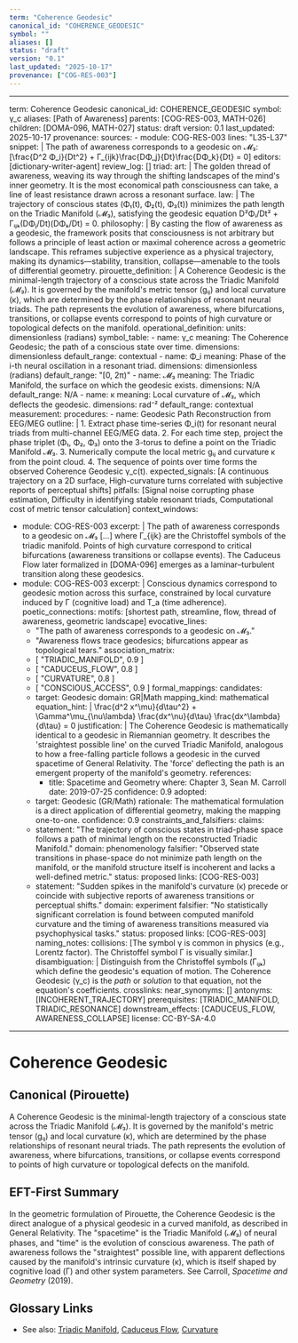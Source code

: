 ```yaml
---
term: "Coherence Geodesic"
canonical_id: "COHERENCE_GEODESIC"
symbol: ""
aliases: []
status: "draft"
version: "0.1"
last_updated: "2025-10-17"
provenance: ["COG-RES-003"]
---
```


---
term: Coherence Geodesic
canonical_id: COHERENCE_GEODESIC
symbol: γ_c
aliases: [Path of Awareness]
parents: [COG-RES-003, MATH-026]
children: [DOMA-096, MATH-027]
status: draft
version: 0.1
last_updated: 2025-10-17
provenance:
  sources:
    - module: COG-RES-003
      lines: "L35-L37"
      snippet: |
        The path of awareness corresponds to a geodesic on 𝓜₃:
        [\frac{D^2 Φ_i}{Dt^2} + Γ_{ijk}\frac{DΦ_j}{Dt}\frac{DΦ_k}{Dt} = 0]
  editors: [dictionary-writer-agent]
  review_log: []
triad:
  art: |
    The golden thread of awareness, weaving its way through the shifting landscapes of the mind's inner geometry. It is the most economical path consciousness can take, a line of least resistance drawn across a resonant surface.
  law: |
    The trajectory of conscious states (Φ₁(t), Φ₂(t), Φ₃(t)) minimizes the path length on the Triadic Manifold (𝓜₃), satisfying the geodesic equation D²Φᵢ/Dt² + Γᵢⱼₖ(DΦⱼ/Dt)(DΦₖ/Dt) = 0.
  philosophy: |
    By casting the flow of awareness as a geodesic, the framework posits that consciousness is not arbitrary but follows a principle of least action or maximal coherence across a geometric landscape. This reframes subjective experience as a physical trajectory, making its dynamics—stability, transition, collapse—amenable to the tools of differential geometry.
pirouette_definition: |
  A Coherence Geodesic is the minimal-length trajectory of a conscious state across the Triadic Manifold (𝓜₃). It is governed by the manifold's metric tensor (gᵢⱼ) and local curvature (κ), which are determined by the phase relationships of resonant neural triads. The path represents the evolution of awareness, where bifurcations, transitions, or collapse events correspond to points of high curvature or topological defects on the manifold.
operational_definition:
  units: dimensionless (radians)
  symbol_table:
    - name: γ_c
      meaning: The Coherence Geodesic; the path of a conscious state over time.
      dimensions: dimensionless
      default_range: contextual
    - name: Φ_i
      meaning: Phase of the i-th neural oscillation in a resonant triad.
      dimensions: dimensionless (radians)
      default_range: "[0, 2π)"
    - name: 𝓜₃
      meaning: The Triadic Manifold, the surface on which the geodesic exists.
      dimensions: N/A
      default_range: N/A
    - name: κ
      meaning: Local curvature of 𝓜₃, which deflects the geodesic.
      dimensions: rad⁻²
      default_range: contextual
  measurement:
    procedures:
      - name: Geodesic Path Reconstruction from EEG/MEG
        outline: |
          1. Extract phase time-series Φ_i(t) for resonant neural triads from multi-channel EEG/MEG data.
          2. For each time step, project the phase triplet (Φ₁, Φ₂, Φ₃) onto the 3-torus to define a point on the Triadic Manifold 𝓜₃.
          3. Numerically compute the local metric gᵢⱼ and curvature κ from the point cloud.
          4. The sequence of points over time forms the observed Coherence Geodesic γ_c(t).
        expected_signals: [A continuous trajectory on a 2D surface, High-curvature turns correlated with subjective reports of perceptual shifts]
        pitfalls: [Signal noise corrupting phase estimation, Difficulty in identifying stable resonant triads, Computational cost of metric tensor calculation]
context_windows:
  - module: COG-RES-003
    excerpt: |
      The path of awareness corresponds to a geodesic on 𝓜₃ [...] where Γ_{ijk} are the Christoffel symbols of the triadic manifold. Points of high curvature correspond to critical bifurcations (awareness transitions or collapse events). The Caduceus Flow later formalized in [DOMA-096] emerges as a laminar–turbulent transition along these geodesics.
  - module: COG-RES-003
    excerpt: |
      Conscious dynamics correspond to geodesic motion across this surface, constrained by local curvature induced by Γ (cognitive load) and T_a (time adherence).
poetic_connections:
  motifs: [shortest path, streamline, flow, thread of awareness, geometric landscape]
  evocative_lines:
    - "The path of awareness corresponds to a geodesic on 𝓜₃."
    - "Awareness flows trace geodesics; bifurcations appear as topological tears."
  association_matrix:
    - [ "TRIADIC_MANIFOLD", 0.9 ]
    - [ "CADUCEUS_FLOW", 0.8 ]
    - [ "CURVATURE", 0.8 ]
    - [ "CONSCIOUS_ACCESS", 0.9 ]
formal_mappings:
  candidates:
    - target: Geodesic
      domain: GR|Math
      mapping_kind: mathematical
      equation_hint: |
        \frac{d^2 x^\mu}{d\tau^2} + \Gamma^\mu_{\nu\lambda} \frac{dx^\nu}{d\tau} \frac{dx^\lambda}{d\tau} = 0
      justification: |
        The Coherence Geodesic is mathematically identical to a geodesic in Riemannian geometry. It describes the 'straightest possible line' on the curved Triadic Manifold, analogous to how a free-falling particle follows a geodesic in the curved spacetime of General Relativity. The 'force' deflecting the path is an emergent property of the manifold's geometry.
      references:
        - title: Spacetime and Geometry
          where: Chapter 3, Sean M. Carroll
          date: 2019-07-25
      confidence: 0.9
  adopted:
    - target: Geodesic (GR/Math)
      rationale: The mathematical formulation is a direct application of differential geometry, making the mapping one-to-one.
      confidence: 0.9
constraints_and_falsifiers:
  claims:
    - statement: "The trajectory of conscious states in triad-phase space follows a path of minimal length on the reconstructed Triadic Manifold."
      domain: phenomenology
      falsifier: "Observed state transitions in phase-space do not minimize path length on the manifold, or the manifold structure itself is incoherent and lacks a well-defined metric."
      status: proposed
      links: [COG-RES-003]
    - statement: "Sudden spikes in the manifold's curvature (κ) precede or coincide with subjective reports of awareness transitions or perceptual shifts."
      domain: experiment
      falsifier: "No statistically significant correlation is found between computed manifold curvature and the timing of awareness transitions measured via psychophysical tasks."
      status: proposed
      links: [COG-RES-003]
naming_notes:
  collisions: [The symbol γ is common in physics (e.g., Lorentz factor). The Christoffel symbol Γ is visually similar.]
  disambiguation: |
    Distinguish from the Christoffel symbols (Γᵢⱼₖ) which define the geodesic's equation of motion. The Coherence Geodesic (γ_c) is the *path* or *solution* to that equation, not the equation's coefficients.
crosslinks:
  near_synonyms: []
  antonyms: [INCOHERENT_TRAJECTORY]
  prerequisites: [TRIADIC_MANIFOLD, TRIADIC_RESONANCE]
  downstream_effects: [CADUCEUS_FLOW, AWARENESS_COLLAPSE]
license: CC-BY-SA-4.0
---

# Coherence Geodesic

## Canonical (Pirouette)
A Coherence Geodesic is the minimal-length trajectory of a conscious state across the Triadic Manifold (𝓜₃). It is governed by the manifold's metric tensor (gᵢⱼ) and local curvature (κ), which are determined by the phase relationships of resonant neural triads. The path represents the evolution of awareness, where bifurcations, transitions, or collapse events correspond to points of high curvature or topological defects on the manifold.

## EFT-First Summary
In the geometric formulation of Pirouette, the Coherence Geodesic is the direct analogue of a physical geodesic in a curved manifold, as described in General Relativity. The "spacetime" is the Triadic Manifold (𝓜₃) of neural phases, and "time" is the evolution of conscious awareness. The path of awareness follows the "straightest" possible line, with apparent deflections caused by the manifold's intrinsic curvature (κ), which is itself shaped by cognitive load (Γ) and other system parameters. See Carroll, *Spacetime and Geometry* (2019).

## Glossary Links
- See also: [Triadic Manifold](<#>), [Caduceus Flow](<#>), [Curvature](<#>)